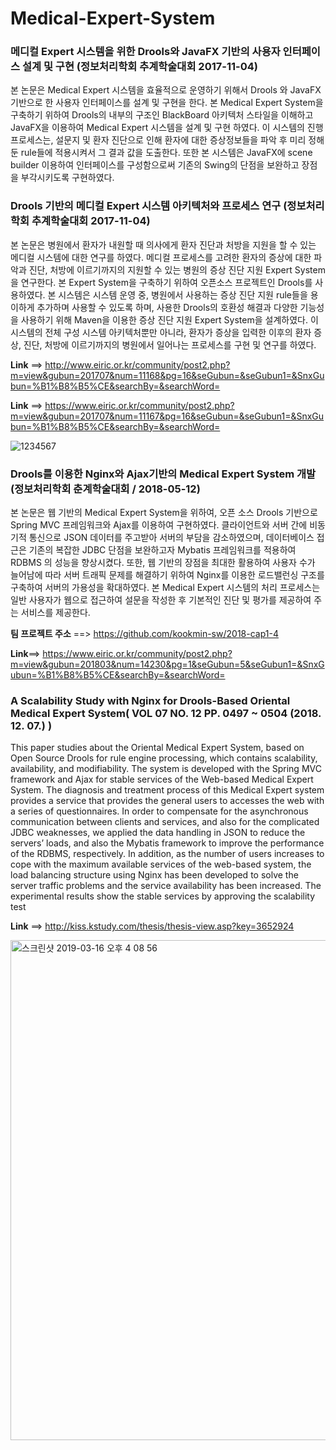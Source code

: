 # Medical-Expert-System             

### 메디컬 Expert 시스템을 위한 Drools와 JavaFX 기반의 사용자 인터페이스 설계 및 구현 (정보처리학회 추계학술대회 2017-11-04)

본 논문은 Medical Expert 시스템을 효율적으로 운영하기 위해서 Drools 와 JavaFX기반으로 한 사용자 인터페이스를 설계 및 구현을 한다. 본 Medical Expert System을 구축하기 위하여 Drools의 내부의 구조인 BlackBoard 아키텍처 스타일을 이해하고 JavaFX을 이용하여 Medical Expert 시스템을 설계 및 구현 하였다. 이 시스템의 진행 프로세스는, 설문지 및 환자 진단으로 인해 환자에 대한 증상정보들을 파악 후 미리 정해 둔 rule들에 적용시켜서 그 결과 값을 도출한다. 또한 본 시스템은 JavaFX에 scene builder 이용하여 인터페이스를 구성함으로써 기존의 Swing의 단점을 보완하고 장점을 부각시키도록 구현하였다.

### Drools 기반의 메디컬 Expert 시스템 아키텍처와 프로세스 연구 (정보처리학회 추계학술대회 2017-11-04)

본 논문은 병원에서 환자가 내원할 때 의사에게 환자 진단과 처방을 지원을 할 수 있는 메디컬 시스템에 대한 연구를 하였다. 메디컬 프로세스를 고려한 환자의 증상에 대한 파악과 진단, 처방에 이르기까지의 지원할 수 있는 병원의 증상 진단 지원 Expert System을 연구한다. 본 Expert System을 구축하기 위하여 오픈소스 프로젝트인 Drools를 사용하였다. 본 시스템은 시스템 운영 중, 병원에서 사용하는 증상 진단 지원 rule들을 용이하게 추가하며 사용할 수 있도록 하며, 사용한 Drools의 호환성 해결과 다양한 기능성을 사용하기 위해 Maven을 이용한 증상 진단 지원 Expert System을 설계하였다. 이 시스템의 전체 구성 시스템 아키텍처뿐만 아니라, 환자가 증상을 입력한 이후의 환자 증상, 진단, 처방에 이르기까지의 병원에서 일어나는 프로세스를 구현 및 연구를 하였다.

**Link** ==> http://www.eiric.or.kr/community/post2.php?m=view&gubun=201707&num=11168&pg=16&seGubun=&seGubun1=&SnxGubun=%B1%B8%B5%CE&searchBy=&searchWord=


**Link** ==> https://www.eiric.or.kr/community/post2.php?m=view&gubun=201707&num=11167&pg=16&seGubun=&seGubun1=&SnxGubun=%B1%B8%B5%CE&searchBy=&searchWord=

![1234567](https://user-images.githubusercontent.com/26623547/38420093-34964aa8-3992-11e8-8a3e-c00376b94ead.JPG)


### Drools를 이용한 Nginx와 Ajax기반의 Medical Expert System 개발 (정보처리학회 춘계학술대회 / 2018-05-12)

본 논문은 웹 기반의 Medical Expert System을 위하여, 오픈 소스 Drools 기반으로 Spring MVC 프레임워크와 Ajax를 이용하여 구현하였다. 클라이언트와 서버 간에 비동기적 통신으로 JSON 데이터를 주고받아 서버의 부담을 감소하였으며, 데이터베이스 접근은 기존의 복잡한 JDBC 단점을 보완하고자 Mybatis 프레임워크를 적용하여 RDBMS 의 성능을 향상시켰다. 또한, 웹 기반의 장점을 최대한 활용하여 사용자 수가 늘어남에 따라 서버 트래픽 문제를 해결하기 위하여 Nginx를 이용한 로드밸런싱 구조를 구축하여 서버의 가용성을 확대하였다. 본 Medical Expert 시스템의 처리 프로세스는 일반 사용자가 웹으로 접근하여 설문을 작성한 후 기본적인 진단 및 평가를 제공하여 주는 서비스를 제공한다.	

**팀 프로젝트 주소** ==> https://github.com/kookmin-sw/2018-cap1-4


**Link**==> https://www.eiric.or.kr/community/post2.php?m=view&gubun=201803&num=14230&pg=1&seGubun=5&seGubun1=&SnxGubun=%B1%B8%B5%CE&searchBy=&searchWord=


### A Scalability Study with Nginx for Drools-Based Oriental Medical Expert System( VOL 07 NO. 12 PP. 0497 ~ 0504 (2018. 12. 07.) )

This paper studies about the Oriental Medical Expert System, based on Open Source Drools for rule engine processing, which contains scalability, availability, and modifiability. The system is developed with the Spring MVC framework and Ajax for stable services of the Web-based Medical Expert System. The diagnosis and treatment process of this Medical Expert system provides a service that provides the general users to accesses the web with a series of questionnaires. In order to compensate for the asynchronous communication between clients and services, and also for the complicated JDBC weaknesses, we applied the data handling in JSON to reduce the servers’ loads, and also the Mybatis framework to improve the performance of the RDBMS, respectively. In addition, as the number of users increases to cope with the maximum available services of the web-based system, the load balancing structure using Nginx has been developed to solve the server traffic problems and the service availability has been increased. The experimental results show the stable services by approving the scalability test

**Link** ==> http://kiss.kstudy.com/thesis/thesis-view.asp?key=3652924

<img width="800" alt="스크린샷 2019-03-16 오후 4 08 56" src="https://user-images.githubusercontent.com/26623547/54472086-2d635900-4806-11e9-812e-533d238e35d7.png">


